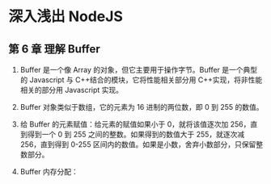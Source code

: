 # 深入浅出 NodeJS

## 第 6 章 理解 Buffer

1. Buffer 是一个像 Array 的对象，但它主要用于操作字节。Buffer 是一个典型的 Javascript 与 C++结合的模块，它将性能相关部分用 C++实现，将非性能相关的部分用 Javascript 实现。

2. Buffer 对象类似于数组，它的元素为 16 进制的两位数，即 0 到 255 的数值。

3. 给 Buffer 的元素赋值：给元素的赋值如果小于 0，就将该值逐次加 256，直到得到一个 0 到 255 之间的整数。如果得到的数值大于 255，就逐次减 256，直到得到 0-255 区间内的数值。如果是小数，舍弃小数部分，只保留整数部分。

4. Buffer 内存分配：

